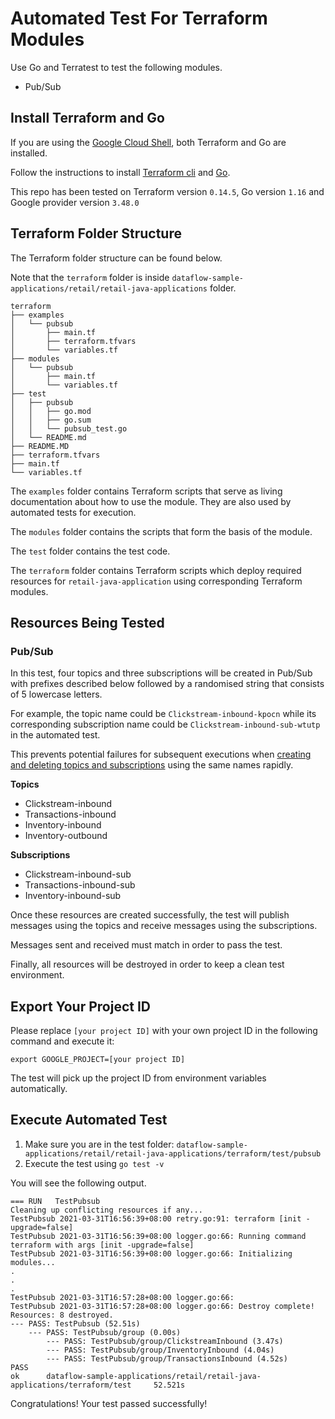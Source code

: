 # Automated Test For Terraform Modules

Use Go and Terratest to test the following modules.
- Pub/Sub

## Install Terraform and Go

If you are using the [Google Cloud Shell](https://cloud.google.com/shell/docs/how-cloud-shell-works), both Terraform and Go are installed.

Follow the instructions to install [Terraform cli](https://learn.hashicorp.com/tutorials/terraform/install-cli?in=terraform/gcp-get-started) and [Go](https://golang.org/doc/install).

This repo has been tested on Terraform version `0.14.5`, Go version `1.16` and Google provider version `3.48.0`

## Terraform Folder Structure


The Terraform folder structure can be found below. 

Note that the `terraform` folder is inside `dataflow-sample-applications/retail/retail-java-applications` folder.

```
terraform
├── examples
│   └── pubsub
│       ├── main.tf
│       ├── terraform.tfvars
│       └── variables.tf
├── modules
│   └── pubsub
│       ├── main.tf
│       └── variables.tf
├── test
│   ├── pubsub
│   │   ├── go.mod
│   │   ├── go.sum
│   │   └── pubsub_test.go
│   └── README.md
├── README.MD
├── terraform.tfvars
├── main.tf
└── variables.tf
```

The `examples` folder contains Terraform scripts that serve as living documentation about how to use the module. They are also used by automated tests for execution.

The `modules` folder contains the scripts that form the basis of the module.

The `test` folder contains the test code.

The `terraform` folder contains Terraform scripts which deploy required resources for `retail-java-application` using corresponding Terraform modules.

## Resources Being Tested

### Pub/Sub

In this test, four topics and three subscriptions will be created in Pub/Sub with prefixes described below followed by a randomised string that consists of 5 lowercase letters. 

For example, the topic name could be `Clickstream-inbound-kpocn` while its corresponding subscription name could be `Clickstream-inbound-sub-wtutp` in the automated test.

This prevents potential failures for subsequent executions when [creating and deleting topics and subscriptions](https://cloud.google.com/pubsub/docs/admin#deleting_a_topic) using the same names rapidly.

**Topics**
- Clickstream-inbound
- Transactions-inbound
- Inventory-inbound
- Inventory-outbound

**Subscriptions**
- Clickstream-inbound-sub
- Transactions-inbound-sub
- Inventory-inbound-sub

Once these resources are created successfully, the test will publish messages using the topics and receive messages using the subscriptions. 

Messages sent and received must match in order to pass the test. 

Finally, all resources will be destroyed in order to keep a clean test environment.


## Export Your Project ID

Please replace `[your project ID]` with your own project ID in the following command and execute it:

`export GOOGLE_PROJECT=[your project ID]`

The test will pick up the project ID from environment variables automatically.

## Execute Automated Test


1. Make sure you are in the test folder: `dataflow-sample-applications/retail/retail-java-applications/terraform/test/pubsub`
2. Execute the test using `go test -v`


You will see the following output.

```
=== RUN   TestPubsub
Cleaning up conflicting resources if any...
TestPubsub 2021-03-31T16:56:39+08:00 retry.go:91: terraform [init -upgrade=false]
TestPubsub 2021-03-31T16:56:39+08:00 logger.go:66: Running command terraform with args [init -upgrade=false]
TestPubsub 2021-03-31T16:56:39+08:00 logger.go:66: Initializing modules...
.
.
.
TestPubsub 2021-03-31T16:57:28+08:00 logger.go:66: 
TestPubsub 2021-03-31T16:57:28+08:00 logger.go:66: Destroy complete! Resources: 8 destroyed.
--- PASS: TestPubsub (52.51s)
    --- PASS: TestPubsub/group (0.00s)
        --- PASS: TestPubsub/group/ClickstreamInbound (3.47s)
        --- PASS: TestPubsub/group/InventoryInbound (4.04s)
        --- PASS: TestPubsub/group/TransactionsInbound (4.52s)
PASS
ok      dataflow-sample-applications/retail/retail-java-applications/terraform/test     52.521s
```
Congratulations! Your test passed successfully!

